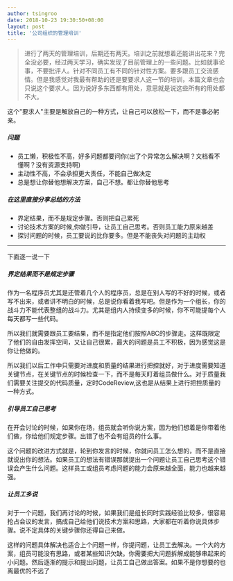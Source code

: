 ```yaml
---
author: tsingroo
date: 2018-10-23 19:30:50+08:00
layout: post
title: '公司组织的管理培训'
---
```


 > 进行了两天的管理培训，后期还有两天。培训之前就想着还能讲出花来？完全没必要，经过两天学习，确实发现了目前管理上的一些问题。比如就事论事，不要批评人。针对不同员工有不同的针对性方案。要多跟员工交流感情。但是我感觉对我最有帮助的还是要要求人这一节的培训，本篇文章也会只说这个要求人。因为说好多东西都有用处，意思就是说这些所有的用处都不大。

这个"要求人"主要是解放自己的一种方式，让自己可以放松一下，而不是事必躬亲。

##### 问题
* 员工懒，积极性不高，好多问题都要问你(出了个异常怎么解决啊？文档看不懂啊？没有资源支持啊)
* 主动性不高，不会承担更大责任，不能自己做决定
* 总是想让你替他想解决方案，自己不想。都让你替他思考

##### 在这里直接分享总结的方法
* 界定结果，而不是规定步骤。否则把自己累死
* 讨论技术方案的时候,你做引导，让员工自己思考。否则员工能力原来越差
* 探讨问题的时候，员工要说的比你要多。但是不能丧失对问题的主动权

-----

下面逐一说一下

##### 界定结果而不是规定步骤

作为一名程序员尤其是还管着几个人的程序员，总是在别人写的不好的时候，或者写不出来，或者讲不明白的时候，总是说你看着我写吧。但是作为一个组长，你的战斗力不能代表整组的战斗力。尤其是组内人持续变多的时候，你不可能提每个人每天都写一些代码。

所以我们就需要跟员工要结果，而不是指定他们按照ABC的步骤走。这样既限定了他们的自由发挥空间，又让自己很累，最大的问题是员工不积极，因为感觉这是你让他做的。

所以我们以后工作中只需要对进度和质量的结果进行把控就好，对于进度需要知道关键节点，在关键节点的时候检查一下，而不是每天盯着组员做什么。对于质量我们需要关注提交的代码质量，定时CodeReview,这也是从结果上进行把控质量的一种方式。

##### 引导员工自己思考

在开会讨论的时候，如果你在场，组员就会听你说方案，因为他们想着是你带着他们做，你给他们规定步骤。出错了也不会有组员的什么事。

这个问题的改进方式就是，轮到你发言的时候，你就问员工怎么想的，而不是直接就说出你的想法。如果员工的想法有错误那就提出一个问题让员工自己思考这个错误会产生什么问题。这样员工或组员考虑问题的能力会原来越全面，能力也越来越强。

##### 让员工多说

对于一个问题，我们再讨论的时候，如果我们是组长同时实践经验比较多，很容易抢占会议的发言，搞成自己给他们说技术方案和思路，大家都在听着你说具体步骤。说不定具体的关键步骤你还得自己来做。

这样的问题具体解决也适合上个问题一样，你提问题，让员工去解决。一个大的方案，组员可能没有思路，或者某些知识欠缺。你需要把大问题拆解成能够串起来的小问题。然后逐渐的提示和提出问题，让员工自己做出答案。如果不是你想要的也离最优的不远了
